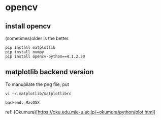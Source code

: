 # opencv

## install opencv 

(sometimes)older is the better. 
```shell
pip install matplotlib
pip install numpy
pip install opencv-python==4.1.2.30
```

## matplotlib backend version

To manupilate the png file, put 

```shell
vi ~/.matplotlib/matplotlibrc
```

``` 
backend: MacOSX
```
ref: (Okumura)[https://oku.edu.mie-u.ac.jp/~okumura/python/plot.html]



